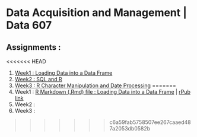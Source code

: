 # Data Acquisition and Management | Data 607

## Assignments :
<<<<<<< HEAD
1. [Week1 : Loading Data into a Data Frame](DATA607S2020/Week1/)
2. [Week2 : SQL and R](DATA607S2020/Week2/)
3. [Week3 : R Character Manipulation and Date Processing](DATA607S2020/Week3)
=======
1. Week1 : [R Markdown (.Rmd) file : Loading Data into a Data Frame](/Week1/week1_Aitelmouden.Rmd) | [rPub link](https://rpubs.com/aaitelmouden/571124)
2. Week2 :
3. Week3 :
>>>>>>> c6a59fab5758507ee267caaed487a2053db0582b
